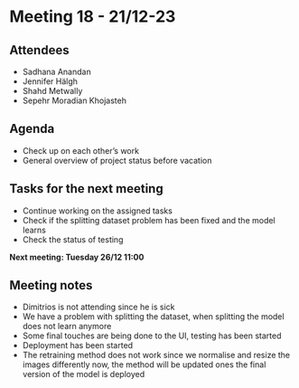 # Meeting 18 - 21/12-23

## Attendees
- Sadhana Anandan
- Jennifer Hälgh
- Shahd Metwally
- Sepehr Moradian Khojasteh

## Agenda
- Check up on each other’s work
- General overview of project status before vacation

## Tasks for the next meeting
- Continue working on the assigned tasks
- Check if the splitting dataset problem has been fixed and the model learns  
- Check the status of testing


**Next meeting: Tuesday 26/12 11:00**

## Meeting notes
- Dimitrios is not attending since he is sick
- We have a problem with splitting the dataset, when splitting the model does not learn anymore
- Some final touches are being done to the UI, testing has been started
- Deployment has been started
- The retraining method does not work since we normalise and resize the images differently now, the method will be updated ones the final version of the model is deployed

 






 




